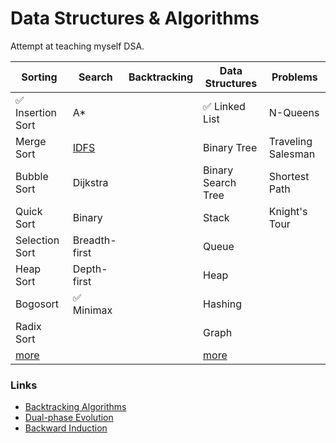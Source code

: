 # Data Structures & Algorithms

Attempt at teaching myself DSA.

| Sorting | Search | Backtracking | Data Structures | Problems |
| ------  | ------ | ------------ | --------------- | -------- |
| ✅ Insertion Sort | A* |      | ✅ Linked List   | N-Queens |
| Merge Sort | [IDFS](https://en.wikipedia.org/wiki/Iterative_deepening_depth-first_search) | | Binary Tree | Traveling Salesman |
| Bubble Sort | Dijkstra | | Binary Search Tree | Shortest Path |
| Quick Sort | Binary | | Stack | Knight's Tour |
| Selection Sort | Breadth-first | | Queue | |
| Heap Sort | Depth-first | | Heap | | |
| Bogosort | ✅ Minimax | | Hashing | |
| Radix Sort | | | Graph | | |
| [more](https://www.google.com/search?q=sorting+algorithms) | | | [more](https://www.geeksforgeeks.org/data-structures/) | |

### Links

- [Backtracking Algorithms](https://web.archive.org/web/20070317015632/http://www.cse.ohio-state.edu/~gurari/course/cis680/cis680Ch19.html#QQ1-51-128)
- [Dual-phase Evolution](https://en.wikipedia.org/wiki/Dual-phase_evolution)
- [Backward Induction](https://en.wikipedia.org/wiki/Backward_induction)